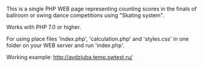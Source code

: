 This is a single PHP WEB page representing counting scores in the finals of ballroom or swing dance competitions using "Skating system".

Works with PHP 7.0 or higher. 

For using place files 'index.php', 'calculation.php' and 'styles.css' in one folder on your WEB server and run 'index.php'.

Working example:
http://avdzjuba.temp.swtest.ru/

